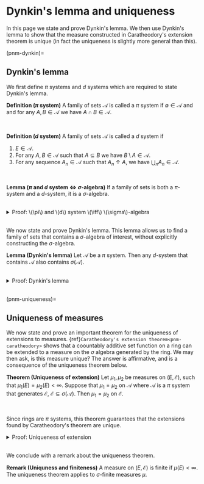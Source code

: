 # Dynkin's lemma and uniqueness

In this page we state and prove Dynkin's lemma. We then use Dynkin's lemma to show that the measure constructed in Caratheodory's extension theorem is unique (in fact the uniqueness is slightly more general than this).

(pnm-dynkin)=
## Dynkin's lemma

We first define $\pi$ systems and $d$ systems which are required to state Dynkin's lemma.

<div class="definition">

**Definition ($\pi$ system)** A family of sets $\mathcal{A}$ is called a $\pi$ system if $\emptyset \in \mathcal{A}$ and
and for any $A, B \in \mathcal{A}$ we have $A \cap B \in \mathcal{A}$.

</div>
<br>

<div class="definition">

**Definition ($d$ system)** A family of sets $\mathcal{A}$ is called a $d$ system if
    
1. $E \in \mathcal{A}$.
2. For any $A, B \in \mathcal{A}$ such that $A \subseteq B$ we have $B \setminus A \in \mathcal{A}$.
3. For any sequence $A_n \in \mathcal{A}$ such that $A_n \uparrow A$, we have $\bigcup_n A_n \in \mathcal{A}$.

</div>
<br>

<div class="lemma">

**Lemma ($\pi$ and $d$ system $\iff$ $\sigma$-algebra)** If a family of sets is both a $\pi$-system and a $d$-system, it is a $\sigma$-algebra.
    
</div>
<br>

<details class="proof">
<summary>Proof: \(\pi\) and \(d\) system \(\iff\) \(\sigma\)-algebra</summary>

Let $\mathcal{A}$ be a family of sets that is both a $\pi$ system and a $d$-system. By definition $\emptyset, E \in \mathcal{A}$ and also if $A \in \mathcal{A}$ we have $E \setminus A = A^C \in \mathcal{A}$. We also have that if $A, B \in \mathcal{A}$ then $A \cup B = (A^C \setminus B)^C = (A^C \cap B^C)^C = A \cup B \in \mathcal{A}$.
    
It remains to show that $\mathcal{A}$ is closed under countable unions. Let $A_n \in \mathcal{A}$. Then
    
$$\begin{align}
B_n = \bigcup_{k = 1}^n A_n \in \mathcal{A}.
\end{align}$$
    
Now $B_n \uparrow \bigcup_{k = 1}^\infty A_n$ so $\bigcup_{k = 1}^\infty A_n \in \mathcal{A}$ because $\mathcal{A}$ is a $d$-system. The converse statement holds because a $\sigma$-algebra satisfies each of the properties required for it to be a $\pi$ and a $d$ system by definition.

</details>
<br>

We now state and prove Dynkin's lemma. This lemma allows us to find a family of sets that contains a $\sigma$-algebra of interest, without explicitly constructing the $\sigma$-algebra.

<div class="lemma">

**Lemma (Dynkin's lemma)** Let $\mathcal{A}$ be a $\pi$ system. Then any $d$-system that contains $\mathcal{A}$ also contains $\sigma(\mathcal{A})$.
    
</div>
<br>

<details class="proof">
<summary>Proof: Dynkin's lemma</summary>

We define $\mathcal{D}$ as the intersection of all $d$-systems containing $\mathcal{A}$. We will show that $\mathcal{D}$ is a $d$ system and a $\pi$ system from which it follows, with a use of the previous lemma, that $\mathcal{D}$ is a $\sigma$-algebra containing $\mathcal{A}$, and therefore $\sigma(\mathcal{A}) \subseteq \mathcal{A}$.
    
First, $\mathcal{D}$ contains $E$ since it is an intersection of $d$ systems, each of which contains $E$. Second, if $A, B \in \mathcal{D}$ with $B \subseteq A$, then $A, B$ are contained by every $d$ system that contains $\mathcal{A}$, and so is $B \setminus A$, from which it follows that $A \setminus B \in \mathcal{D}$. Lastly, by the same argument if $A_n \in \mathcal{D}$, then $A = \bigcup_{n = 1}^\infty A_n \in \mathcal{D}$. So $\mathcal{D}$ is a $d$ system.
    
To show that $\mathcal{D}$ is a $\pi$ system consider the set
    
$$ \mathcal{D}' = \{B \in \mathcal{D} : A \cap B \in \mathcal{D} \text{ for all } A \in \mathcal{A}\}. $$
    
We see that $\mathcal{A} \subseteq \mathcal{D}'$ because $\mathcal{A}$ is a $\pi$ system. Further $\mathcal{D}'$ is a $d$ system because
    
1. $E \cap A = A^C \in \mathcal{D}$.
2. If $B_1, B_2 \in \mathcal{D}'$, such that $B_1 \subseteq B_2$, then \begin{align} (B_2 \setminus B_1) \cap A = (B_2 \cap A) \setminus B_1 \in \mathcal{A} \end{align} and since $A, B_1, B_2 \in \mathcal{D}$ and $\mathcal{D}$ is a $d$ system, we also have $(B_2 \setminus B_1) \cap A \in \mathcal{D}$ for all $A \in \mathcal{A}$ and thus $B_2 \setminus B_1 \in \mathcal{D}$.
3. If $B_n \uparrow B$ and $A \in \mathcal{A}$, then $B_n \cap A \in \mathcal{D}$ and \begin{align} B_n \cap A \uparrow B \cap A \in \mathcal{D} \end{align} since $\mathcal{D}$ is a $d$ system. Hence $B \in \mathcal{D}'$.
    
Therefore $\mathcal{D}'$ is a $d$ system containing $\mathcal{A}$ hence $\mathcal{D} \subseteq \mathcal{D}'$. Conversely $\mathcal{D}' \subseteq \mathcal{D}$ by the definition of $\mathcal{D}'$ hence $\mathcal{D} = \mathcal{D}'$. Now define the set
    
$$ \mathcal{D}'' = \{B \in \mathcal{D} : A \cap B \in \mathcal{D} \text{ for all } A \in \mathcal{D}\}. $$
    
By construction, this is a $\pi$ system that contains $\mathcal{A}$. By repeating the previous steps we have $\mathcal{D} = \mathcal{D}''$ and since $\mathcal{D}$ (and thus also $\mathcal{D}''$) is a $\pi$ system and a $d$ system it is also a $\sigma$-algebra that contains $\mathcal{A}$ as well as $\sigma(\mathcal{A})$.

</details>
<br>

(pnm-uniqueness)=
## Uniqueness of measures

We now state and prove an important theorem for the uniqueness of extensions to measures. {ref}`Caratheodory's extension theorem<pnm-caratheodory>` shows that a coountably additive set function on a ring can be extended to a measure on the $\sigma$ algebra generated by the ring. We may then ask, is this measure unique? The answer is affirmative, and is a consequence of the uniqueness theorem below.

<div class="theorem">

**Theorem (Uniqueness of extension)** Let $\mu_1, \mu_2$ be measures on $(E, \mathcal{E})$, such that $\mu_1(E) = \mu_2(E) < \infty$. Suppose that $\mu_1 = \mu_2$ on $\mathcal{A}$ where $\mathcal{A}$ is a $\pi$ system that generates $\mathcal{E}$, $\mathcal{E} \subseteq \sigma(\mathcal{A})$. Then $\mu_1 = \mu_2$ on $\mathcal{E}$.
    
</div>
<br>

Since rings are $\pi$ systems, this theorem guarantees that the extensions found by Caratheodory's theorem are unique.

<details class="proof">
<summary>Proof: Uniqueness of extension</summary>

We define $\mathcal{D}$ as the family of subsets of $E$ on which $\mu_1$ and $\mu_2$ agree.
    
$$\begin{align}
\mathcal{D} = \{A \in \mathcal{E} : \mu_1(A) = \mu_2(A)\}.
\end{align}$$
    
By definition $\mathcal{A} \subseteq \mathcal{D}$. We will show $\mathcal{E} \subseteq \sigma(\mathcal{A}) \subseteq \mathcal{D}$, by showing that $\mathcal{D}$ is a $d$ system that contains the $\pi$ system $\mathcal{A}$ and appealing to Dynkin's lemma to obtain $\sigma(\mathcal{A}) \subseteq \mathcal{D}$.
    
First we have $E \in \mathcal{D}$ by assumption. Second, if $A, B \in \mathcal{D}$, then
    
$$\begin{align}
\mu_i(A) + \mu_i(B \setminus A) &= \mu_i(B) \text{ for } i = 1, 2,
\end{align}$$
    
and also $\mu_1(A) = \mu_2(A), \mu_1(B) = \mu_2(B)$. Therefore
    
$$\begin{align}
\mu_1(B \setminus A) &= \mu_2(B \setminus A) \implies B \setminus A \in \mathcal{D}.
\end{align}$$
    
Third, let us assume $A_n \in \mathcal{A}$, $A_n \uparrow A$ and $A_n$. We define $B_n$ to be the disjoint sequence of sets $B_n = A_n \setminus \cup_{m < n} A_n$ and observe that $B_n \in \mathcal{D}$ because $A \setminus B \in \mathcal{A}$ whevener $A, B \in \mathcal{A}$. Therefore we have
    
$$\begin{align}
\mu_1(A) &= \mu_1\left(\bigcup_{n = 1}^\infty B_n\right) = \lim_{N \to \infty} \sum_{n = 1}^N \mu_1\left(B_n\right) = \lim_{n \to \infty} \mu_1\left(A_n\right) = \\
&= \lim_{n \to \infty} \mu_2 \left(A_n\right) = \lim_{n \to \infty} \sum_{n = 1}^N \mu_2\left(B_n\right) = \mu_2\left(\bigcup_{n = 1}^\infty B_n\right) = \mu_2(A),
\end{align}$$
    
so $A \in \mathcal{D}$. Therefore $\mathcal{D}$ is a $d$ system which contains the $\pi$ system $\mathcal{A}$, and by Dynkin's lemma it also contains $\sigma(\mathcal{A})$.
    
</details>
<br>

We conclude with a remark about the uniqueness theorem.

<div class="observation">

**Remark (Uniquness and finiteness)** A measure on $(E, \mathcal{E})$ is finite if $\mu(E) < \infty$. The uniqueness theorem applies to $\sigma$-finite measures $\mu$.
    
</div>
<br>